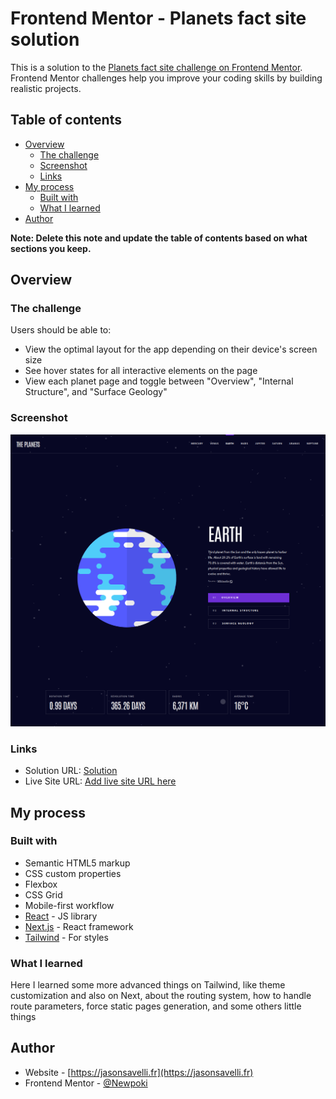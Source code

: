 # Frontend Mentor - Planets fact site solution

This is a solution to the [Planets fact site challenge on Frontend Mentor](https://www.frontendmentor.io/challenges/planets-fact-site-gazqN8w_f). Frontend Mentor challenges help you improve your coding skills by building realistic projects.

## Table of contents

-   [Overview](#overview)
    -   [The challenge](#the-challenge)
    -   [Screenshot](#screenshot)
    -   [Links](#links)
-   [My process](#my-process)
    -   [Built with](#built-with)
    -   [What I learned](#what-i-learned)
-   [Author](#author)

**Note: Delete this note and update the table of contents based on what sections you keep.**

## Overview

### The challenge

Users should be able to:

-   View the optimal layout for the app depending on their device's screen size
-   See hover states for all interactive elements on the page
-   View each planet page and toggle between "Overview", "Internal Structure", and "Surface Geology"

### Screenshot

![desktop screenshot on earth](./readme/desktop.png)

### Links

-   Solution URL: [Solution](https://www.frontendmentor.io/solutions/responsive-planets-facts-using-next-js-and-tailwind-NRL1gb5MrS)
-   Live Site URL: [Add live site URL here](https://frontendmentor-planets-indol.vercel.app/earth/overview)

## My process

### Built with

-   Semantic HTML5 markup
-   CSS custom properties
-   Flexbox
-   CSS Grid
-   Mobile-first workflow
-   [React](https://reactjs.org/) - JS library
-   [Next.js](https://nextjs.org/) - React framework
-   [Tailwind](https://tailwindcss.com/) - For styles

### What I learned

Here I learned some more advanced things on Tailwind, like theme customization and also on Next, about the routing system, how to handle route parameters, force static pages generation, and some others little things

## Author

-   Website - [https://jasonsavelli.fr](https://jasonsavelli.fr)
-   Frontend Mentor - [@Newpoki](https://www.frontendmentor.io/profile/Newpoki)
